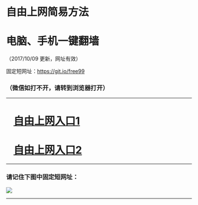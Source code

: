 ﻿# 自由上网简易方法

# 电脑、手机一键翻墙

（2017/10/09 更新，网址有效）

固定短网址：https://git.io/free99

### （微信如打不开，请转到浏览器打开）


***





# &nbsp;&nbsp; <a href="http://ft155530286.fwq-tz-1001.info/fwqtz01.html?t=10090019367 " target="_blank">自由上网入口1</a>
# &nbsp;&nbsp; <a href="http://ft3008814990.fwq-tz-1002.info/fwqtz02.html?t=100900129885 " target="_blank">自由上网入口2</a>
***

### 请记住下图中固定短网址：

<img src="https://s3-us-west-2.amazonaws.com/fwq-1001/yjfq-20170905okok.png" /> 


***

